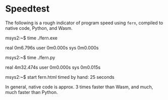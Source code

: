 # Speedtest

The following is a rough indicator of program speed using `fern`,
compiled to native code, Python, and Wasm.

msys2:~$ time ./fern.exe

real    0m6.796s
user    0m0.000s
sys     0m0.000s

msys2:~$ time ./fern.py

real    4m32.474s
user    0m0.000s
sys     0m0.015s

msys2:~$ start fern.html
timed by hand: 25 seconds

In general, native code is approx. 3 times faster than Wasm,
and much, much faster than Python.
